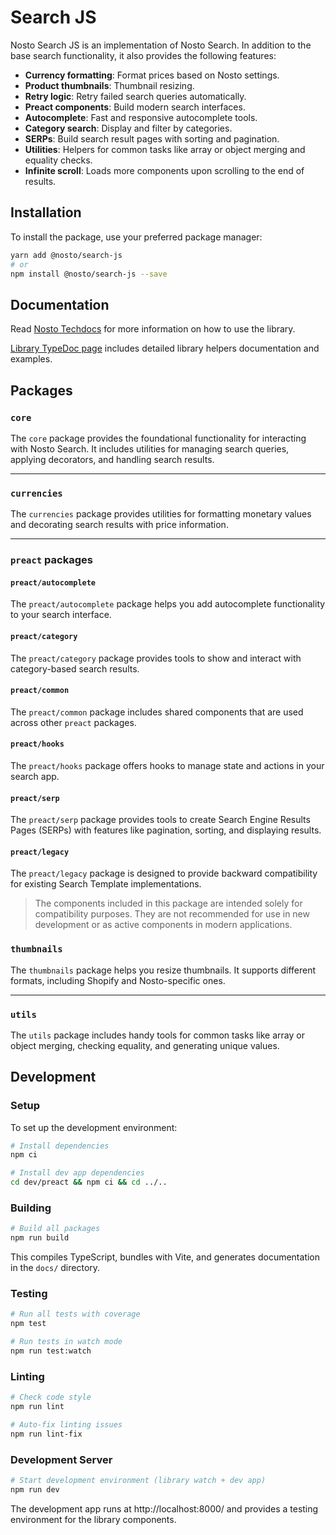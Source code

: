# Search JS

Nosto Search JS is an implementation of Nosto Search. In addition to the base search functionality, it also provides the following features:

* **Currency formatting**: Format prices based on Nosto settings.
* **Product thumbnails**: Thumbnail resizing.
* **Retry logic**: Retry failed search queries automatically.
* **Preact components**: Build modern search interfaces.
* **Autocomplete**: Fast and responsive autocomplete tools.
* **Category search**: Display and filter by categories.
* **SERPs**: Build search result pages with sorting and pagination.
* **Utilities**: Helpers for common tasks like array or object merging and equality checks.
* **Infinite scroll**: Loads more components upon scrolling to the end of results.
  
## Installation
To install the package, use your preferred package manager:

```bash
yarn add @nosto/search-js
# or
npm install @nosto/search-js --save
```

## Documentation

Read [Nosto Techdocs](https://docs.nosto.com/techdocs/apis/frontend/oss/search-js) for more information on how to use the library.

[Library TypeDoc page](https://nosto.github.io/search-js/) includes detailed library helpers documentation and examples.

## Packages

### `core`
The `core` package provides the foundational functionality for interacting with Nosto Search. It includes utilities for managing search queries, applying decorators, and handling search results.

---

### `currencies`
The `currencies` package provides utilities for formatting monetary values and decorating search results with price information.

---

### `preact` packages

#### `preact/autocomplete`
The `preact/autocomplete` package helps you add autocomplete functionality to your search interface.

#### `preact/category`
The `preact/category` package provides tools to show and interact with category-based search results.

#### `preact/common`
The `preact/common` package includes shared components that are used across other `preact` packages.

#### `preact/hooks`
The `preact/hooks` package offers hooks to manage state and actions in your search app.

#### `preact/serp`
The `preact/serp` package provides tools to create Search Engine Results Pages (SERPs) with features like pagination, sorting, and displaying results.

#### `preact/legacy`
The `preact/legacy` package is designed to provide backward compatibility for existing Search Template implementations.

> The components included in this package are intended solely for compatibility purposes. They are not recommended for use in new development or as active components in modern applications.

### `thumbnails`
The `thumbnails` package helps you resize thumbnails. It supports different formats, including Shopify and Nosto-specific ones.

---

### `utils`
The `utils` package includes handy tools for common tasks like array or object merging, checking equality, and generating unique values.

## Development

### Setup
To set up the development environment:

```bash
# Install dependencies
npm ci

# Install dev app dependencies
cd dev/preact && npm ci && cd ../..
```

### Building
```bash
# Build all packages
npm run build
```

This compiles TypeScript, bundles with Vite, and generates documentation in the `docs/` directory.

### Testing
```bash
# Run all tests with coverage
npm test

# Run tests in watch mode
npm run test:watch
```

### Linting
```bash
# Check code style
npm run lint

# Auto-fix linting issues
npm run lint-fix
```

### Development Server
```bash
# Start development environment (library watch + dev app)
npm run dev
```

The development app runs at http://localhost:8000/ and provides a testing environment for the library components.